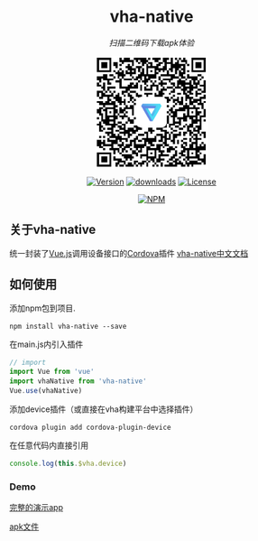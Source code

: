 <h1 align="center">vha-native</h1>
<p align="center">
  <em>扫描二维码下载apk体验</em>
</p>
<p align="center"><img align="center" width="200" src="https://raw.githubusercontent.com/neoStudioGroup/vha-native/master/README/qr.png"/></p>
<p align="center">
  <a href="https://www.npmjs.com/package/vha-native"><img src="https://badgen.net/npm/v/vha-native" alt="Version"></a>
  <a href="https://codeload.github.com/neoStudioGroup/vha-native/zip/master"><img src="https://badgen.net/npm/dt/vha-native" alt="downloads"></a>
  <a href="https://github.com/neoStudioGroup/vha-native/blob/master/LICENSE"><img src="https://badgen.net/npm/license/vha-native" alt="License"></a>
</p>

<div align="center">

[![NPM](https://nodei.co/npm/vha-native.png?downloads=true&downloadRank=true&stars=true)](https://nodei.co/npm/vha-native/)

</div>

## 关于vha-native

统一封装了[Vue.js](https://vuejs.org/)调用设备接口的[Cordova](https://cordova.apache.org/)插件  [vha-native中文文档](https://neostudiogroup.github.io/vha-native)

## 如何使用

添加npm包到项目.

```shell
npm install vha-native --save
```

在main.js内引入插件

```javascript
// import
import Vue from 'vue'
import vhaNative from 'vha-native'
Vue.use(vhaNative)
```

添加device插件（或直接在vha构建平台中选择插件）

```shell
cordova plugin add cordova-plugin-device
```

在任意代码内直接引用

```javascript
console.log(this.$vha.device)
```

### Demo

[完整的演示app](https://github.com/neoStudioGroup/vha-appDemo)

[apk文件](https://github.com/neoStudioGroup/vha-appDemo/releases/download/0.0.2/vha-appDemo.apk)